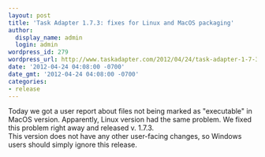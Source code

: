 ```yaml
---
layout: post
title: 'Task Adapter 1.7.3: fixes for Linux and MacOS packaging'
author:
  display_name: admin
  login: admin
wordpress_id: 279
wordpress_url: http://www.taskadapter.com/2012/04/24/task-adapter-1-7-3-fixes-for-linux-and-macos-packaging/
date: '2012-04-24 04:08:00 -0700'
date_gmt: '2012-04-24 04:08:00 -0700'
categories:
- release
---
```

<p>Today&nbsp;we got a user report about files not being marked as "executable" in MacOS version. Apparently,&nbsp;Linux version had the same problem. We fixed this problem right away and released v. 1.7.3.<br/>This version does not have any other user-facing changes, so Windows users should simply ignore this release.</p>
